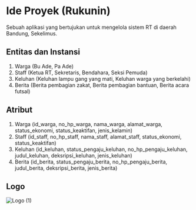 # Ide Proyek (Rukunin)
Sebuah aplikasi yang bertujukan untuk mengelola sistem RT di daerah Bandung, Sekelimus.

## Entitas dan Instansi
1. Warga (Bu Ade, Pa Ade)
2. Staff (Ketua RT, Sekretaris, Bendahara, Seksi Pemuda)
3. Keluhan (Keluhan lampu gang yang mati, Keluhan warga yang berkelahi)
4. Berita (Berita pembagian zakat, Berita pembagian bantuan, Berita acara futsal)

## Atribut
1. Warga (id_warga, no_hp_warga, nama_warga, alamat_warga, status_ekonomi, status_keaktifan, jenis_kelamin)
2. Staff (id_staff, no_hp_staff, nama_staff, alamat_staff, status_ekonomi, status_keaktifan)
3. Keluhan (id_keluhan, status_pengaju_keluhan, no_hp_pengaju_keluhan, judul_keluhan, deksripsi_keluhan, jenis_keluhan)
4. Berita (id_berita, status_pengaju_berita, no_hp_pengaju_berita, judul_berita, deksripsi_berita, jenis_berita)

## Logo
![Logo (1)](https://user-images.githubusercontent.com/46425489/157591377-36963ac6-d137-4575-92bb-83ae026635e6.png)
